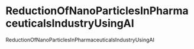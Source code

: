 # ReductionOfNanoParticlesInPharmaceuticalsIndustryUsingAI
ReductionOfNanoParticlesInPharmaceuticalsIndustryUsingAI
